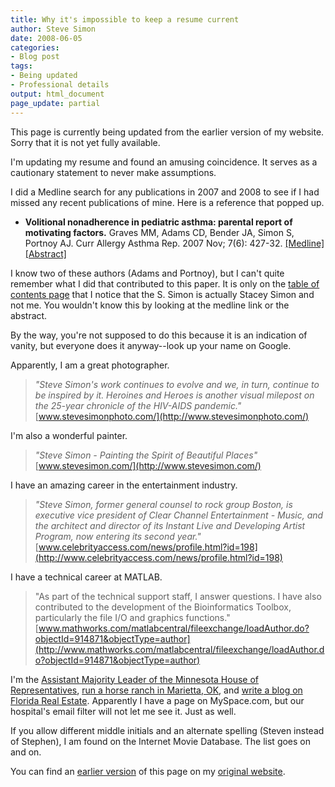 ```yaml
---
title: Why it's impossible to keep a resume current
author: Steve Simon
date: 2008-06-05
categories:
- Blog post
tags:
- Being updated
- Professional details
output: html_document
page_update: partial
---
```

This page is currently being updated from the earlier version of my website. Sorry that it is not yet fully available.

I'm updating my resume and found an amusing coincidence. It serves as a
cautionary statement to never make assumptions.

I did a Medline search for any publications in 2007 and 2008 to see if I
had missed any recent publications of mine. Here is a reference that
popped up.

-   **Volitional nonadherence in pediatric asthma: parental report of
    motivating factors.** Graves MM, Adams CD, Bender JA, Simon S,
    Portnoy AJ. Curr Allergy Asthma Rep. 2007 Nov; 7(6): 427-32.
    [\[Medline\]](http://www.ncbi.nlm.nih.gov/pubmed/17986372)
    [\[Abstract\]](http://www.current-reports.com/article_frame.cfm?PubID=AL07-6-1-04&Type=Abstract)

I know two of these authors (Adams and Portnoy), but I can't quite
remember what I did that contributed to this paper. It is only on the
[table of contents
page](http://www.current-reports.com/contents.cfm?Volume=7&Issue=6) that
I notice that the S. Simon is actually Stacey Simon and not me. You
wouldn't know this by looking at the medline link or the abstract.

By the way, you're not supposed to do this because it is an indication
of vanity, but everyone does it anyway\--look up your name on Google.

Apparently, I am a great photographer.

> *"Steve Simon's work continues to evolve and we, in turn, continue
> to be inspired by it. Heroines and Heroes is another visual milepost
> on the 25-year chronicle of the HIV-AIDS pandemic."*
> [www.stevesimonphoto.com/](http://www.stevesimonphoto.com/)

I'm also a wonderful painter.

> *"Steve Simon - Painting the Spirit of Beautiful Places"*
> [www.stevesimon.com/](http://www.stevesimon.com/)

I have an amazing career in the entertainment industry.

> *"Steve Simon, former general counsel to rock group Boston, is
> executive vice president of Clear Channel Entertainment - Music, and
> the architect and director of its Instant Live and Developing Artist
> Program, now entering its second year."*
> [www.celebrityaccess.com/news/profile.html?id=198](http://www.celebrityaccess.com/news/profile.html?id=198)

I have a technical career at MATLAB.

> "As part of the technical support staff, I answer questions. I have
> also contributed to the development of the Bioinformatics Toolbox,
> particularly the file I/O and graphics functions."
> [www.mathworks.com/matlabcentral/fileexchange/loadAuthor.do?objectId=914871&objectType=author](http://www.mathworks.com/matlabcentral/fileexchange/loadAuthor.do?objectId=914871&objectType=author)

I'm the [Assistant Majority Leader of the Minnesota House of
Representatives](http://www.house.leg.state.mn.us/members/members.asp?district=44a),
[run a horse ranch in Marietta,
OK](http://www.customcrome.com/ranch.htm), and [write a blog on Florida
Real Estate](http://stevesimon.us/blog/). Apparently I have a page on
MySpace.com, but our hospital's email filter will not let me see it.
Just as well.

If you allow different middle initials and an alternate spelling (Steven
instead of Stephen), I am found on the Internet Movie Database. The list
goes on and on.

You can find an [earlier version][sim1] of this page on my [original website][sim2].

[sim1]: http://www.pmean.com/08/ImpossibleResume.html
[sim2]: http://www.pmean.com/original_site.html
